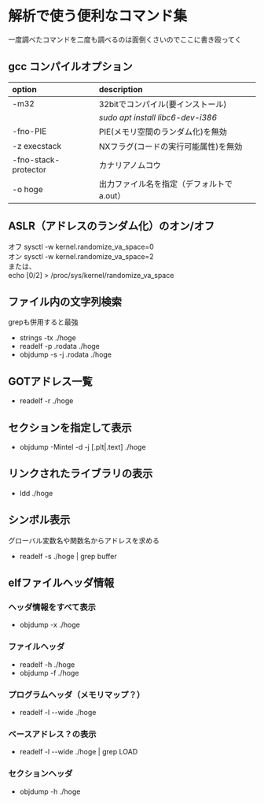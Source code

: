 # 解析で使う便利なコマンド集
一度調べたコマンドを二度も調べるのは面倒くさいのでここに書き殴ってく  

## gcc コンパイルオプション
|option|description|
|:--|:--|
|-m32|32bitでコンパイル(要インストール)|
||*sudo apt install libc6-dev-i386*|
|-fno-PIE|PIE(メモリ空間のランダム化)を無効|
|-z execstack|NXフラグ(コードの実行可能属性)を無効|
|-fno-stack-protector|カナリアノムコウ|
|-o hoge|出力ファイル名を指定（デフォルトでa.out）|

## ASLR（アドレスのランダム化）のオン/オフ
オフ sysctl -w kernel.randomize_va_space=0  
オン sysctl -w kernel.randomize_va_space=2  
または、  
echo \[0/2\] > /proc/sys/kernel/randomize_va_space

## ファイル内の文字列検索
grepも併用すると最強 
- strings -tx ./hoge
- readelf -p .rodata ./hoge
- objdump -s -j .rodata ./hoge

## GOTアドレス一覧
- readelf -r ./hoge

## セクションを指定して表示
- objdump -Mintel -d -j \[.plt|.text\] ./hoge

## リンクされたライブラリの表示
- ldd ./hoge

## シンボル表示
グローバル変数名や関数名からアドレスを求める    
- readelf -s ./hoge | grep buffer

## elfファイルヘッダ情報
### ヘッダ情報をすべて表示
- objdump -x ./hoge
### ファイルヘッダ
- readelf -h ./hoge
- objdump -f ./hoge
### プログラムヘッダ（メモリマップ？）
- readelf -l --wide ./hoge
### ベースアドレス？の表示
- readelf -l --wide ./hoge | grep LOAD
### セクションヘッダ
- objdump -h ./hoge
